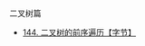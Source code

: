 二叉树篇
* [144. 二叉树的前序遍历【字节】](https://github.com/cyh756085049/LeetCode/blob/main/interview/practive/tree/preorderTraversal.js)
